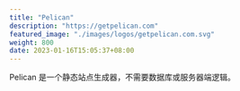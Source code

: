 ```yaml
---
title: "Pelican"
description: "https://getpelican.com"
featured_image: "./images/logos/getpelican.com.svg"
weight: 800
date: 2023-01-16T15:05:37+08:00
---
```


Pelican 是一个静态站点生成器，不需要数据库或服务器端逻辑。